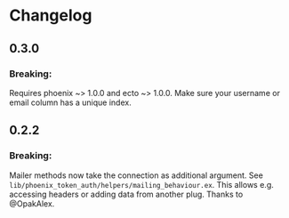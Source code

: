 Changelog
================


## 0.3.0

### Breaking:
Requires phoenix ~> 1.0.0 and ecto ~> 1.0.0.
Make sure your username or email column has a unique index.

## 0.2.2

### Breaking:
Mailer methods now take the connection as additional argument. See `lib/phoenix_token_auth/helpers/mailing_behaviour.ex`.
This allows e.g. accessing headers or adding data from another plug. Thanks to @OpakAlex.
